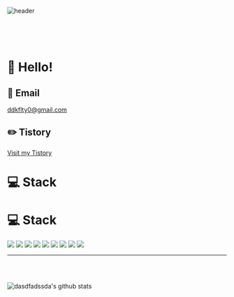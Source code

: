 ![header](https://capsule-render.vercel.app/api?type=wave&color=auto&height=300&section=header&text=Bennjie%&fontSize=90)
<br>
<br>

<br><br>

# 👋 Hello!

## 📧 Email
ddkflty0@gmail.com

## ✏️ Tistory
[Visit my Tistory](https://quddkflty.tistory.com)

</div>
<h1>💻 Stack</h1> 
<div style={display:flex}>
<h1>💻 Stack</h1> 
<div style={display:flex}>
  <img src="https://img.shields.io/badge/React-20232A?style=for-the-badge&logo=react&logoColor=61DAFB"/>
  <img src="https://img.shields.io/badge/TypeScript-3178C6?style=for-the-badge&logo=typescript&logoColor=white"/>
  <img src="https://img.shields.io/badge/Node.js-339933?style=for-the-badge&logo=nodedotjs&logoColor=white"/>
  <img src="https://img.shields.io/badge/Next.js-000000?style=for-the-badge&logo=nextdotjs&logoColor=white"/>
  <img src="https://img.shields.io/badge/Dart-0175C2?style=for-the-badge&logo=Dart&logoColor=white"/>
  <img src="https://img.shields.io/badge/Flutter-02569B?style=for-the-badge&logo=Flutter&logoColor=white"/>
  <img src="https://img.shields.io/badge/Figma-F24E1E?style=for-the-badge&logo=figma&logoColor=white"/>
  <img src="https://img.shields.io/badge/firebase-ffca28?style=for-the-badge&logo=firebase&logoColor=black"/>
  <img src="https://img.shields.io/badge/GitHub-100000?style=for-the-badge&logo=github&logoColor=white"/>
</div>

</div>
<hr/>
<div style={display:flex}>

<br>
<br>

![dasdfadssda's github stats](https://github-readme-stats.vercel.app/api?username=dasdfadssda&show_icons=true&hide_border=true)
